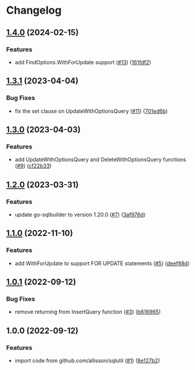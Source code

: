 # Changelog

## [1.4.0](https://github.com/allisson/sqlquery/compare/v1.3.1...v1.4.0) (2024-02-15)


### Features

* add FindOptions.WithForUpdate support ([#13](https://github.com/allisson/sqlquery/issues/13)) ([161fdf2](https://github.com/allisson/sqlquery/commit/161fdf2d8d7b0bb17a6a7815c779f3835822e16b))

## [1.3.1](https://github.com/allisson/sqlquery/compare/v1.3.0...v1.3.1) (2023-04-04)


### Bug Fixes

* fix the set clause on UpdateWithOptionsQuery ([#11](https://github.com/allisson/sqlquery/issues/11)) ([701ed6b](https://github.com/allisson/sqlquery/commit/701ed6b3e33b4b2c5299607793f893d4944f0205))

## [1.3.0](https://github.com/allisson/sqlquery/compare/v1.2.0...v1.3.0) (2023-04-03)


### Features

* add UpdateWithOptionsQuery and DeleteWithOptionsQuery functions ([#9](https://github.com/allisson/sqlquery/issues/9)) ([cf22b33](https://github.com/allisson/sqlquery/commit/cf22b33da00afafd39d43348c295e8e1d73095ca))

## [1.2.0](https://github.com/allisson/sqlquery/compare/v1.1.0...v1.2.0) (2023-03-31)


### Features

* update go-sqlbuilder to version 1.20.0 ([#7](https://github.com/allisson/sqlquery/issues/7)) ([3af976d](https://github.com/allisson/sqlquery/commit/3af976de3db9f70ac99458f6b0b7f7f2a8049a77))

## [1.1.0](https://github.com/allisson/sqlquery/compare/v1.0.1...v1.1.0) (2022-11-10)


### Features

* add WithForUpdate to support FOR UPDATE statements ([#5](https://github.com/allisson/sqlquery/issues/5)) ([deef88d](https://github.com/allisson/sqlquery/commit/deef88d95148c7e80d24189cfa056b39ec46b71e))

## [1.0.1](https://github.com/allisson/sqlquery/compare/v1.0.0...v1.0.1) (2022-09-12)


### Bug Fixes

* remove returning from InsertQuery function ([#3](https://github.com/allisson/sqlquery/issues/3)) ([b616965](https://github.com/allisson/sqlquery/commit/b61696572ef6a7b3a15ab0c04f5336ca4a2637c1))

## 1.0.0 (2022-09-12)


### Features

* import code from github.com/allisson/sqlutil ([#1](https://github.com/allisson/sqlquery/issues/1)) ([8e127b2](https://github.com/allisson/sqlquery/commit/8e127b214c58eb36809b9b24088e0fc380ce3d05))

